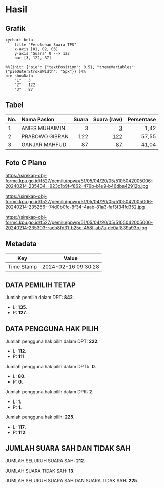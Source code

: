 # Hasil

## Grafik

```mermaid
xychart-beta
    title "Perolehan Suara TPS"
    x-axis [01, 02, 03]
    y-axis "Suara" 0 --> 122
    bar [3, 122, 87]
```

```mermaid
%%{init: {"pie": {"textPosition": 0.5}, "themeVariables": {"pieOuterStrokeWidth": "5px"}} }%%
pie showData
    "1" : 3
    "2" : 122
    "3" : 87
```

## Tabel

| No. | Nama Paslon    | Suara | Suara (raw) | Persentase |
|:--- |:-------------- | -----:| -----------:| ----------:|
| 1   | ANIES MUHAIMIN | 3     | [3][p-1]    | 1,42       |
| 2   | PRABOWO GIBRAN | 122   | [122][p-2]  | 57,55      |
| 3   | GANJAR MAHFUD  | 87    | [87][p-3]   | 41,04      |


[p-1]: https://github.com/gigit-pemilu/pemilu-2024-51-bali/blob/main/pilpres/hitung-suara/sub/51-bali/sub/05-klungkung/sub/04-dawan/sub/2005-gunaksa/sub/006-tps/sub/paslon-1.txt
[p-2]: https://github.com/gigit-pemilu/pemilu-2024-51-bali/blob/main/pilpres/hitung-suara/sub/51-bali/sub/05-klungkung/sub/04-dawan/sub/2005-gunaksa/sub/006-tps/sub/paslon-2.txt
[p-3]: https://github.com/gigit-pemilu/pemilu-2024-51-bali/blob/main/pilpres/hitung-suara/sub/51-bali/sub/05-klungkung/sub/04-dawan/sub/2005-gunaksa/sub/006-tps/sub/paslon-3.txt

## Foto C Plano

https://sirekap-obj-formc.kpu.go.id/f527/pemilu/ppwp/51/05/04/20/05/5105042005006-20240214-235434--923c1b9f-f862-479b-b1e9-b46dba42912b.jpg

https://sirekap-obj-formc.kpu.go.id/f527/pemilu/ppwp/51/05/04/20/05/5105042005006-20240214-235256--74d0b0fc-8f34-4aab-81a3-faf3f34fd352.jpg

https://sirekap-obj-formc.kpu.go.id/f527/pemilu/ppwp/51/05/04/20/05/5105042005006-20240214-235303--acb8fd31-b25c-458f-ab7a-de0af839a93b.jpg


## Metadata

| Key        | Value               |
| ---------- | ------------------- |
| Time Stamp | 2024-02-16 09:30:28 |


## DATA PEMILIH TETAP

Jumlah pemilih dalam DPT: **842**.
 * L: **135**.
 * P: **127**.

## DATA PENGGUNA HAK PILIH

Jumlah pengguna hak pilih dalam DPT: **222**.
 * L: **112**.
 * P: **111**.

Jumlah pengguna hak pilih dalam DPTb: **0**.
 * L: **80**.
 * P: **0**.

Jumlah pengguna hak pilih dalam DPK: **2**.
 * L: **1**.
 * P: **1**.

Jumlah pengguna hak pilih: **225**.
 * L: **117**.
 * P: **112**.

## JUMLAH SUARA SAH DAN TIDAK SAH

JUMLAH SELURUH SUARA SAH: **212**.

JUMLAH SUARA TIDAK SAH: **13**.

JUMLAH SELURUH SUARA SAH DAN SUARA TIDAK SAH: **225**.



